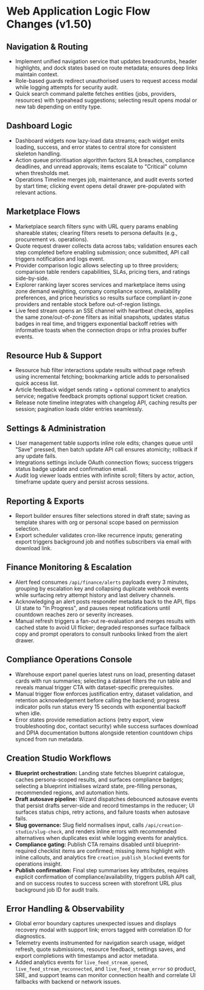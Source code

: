 # Web Application Logic Flow Changes (v1.50)

## Navigation & Routing
- Implement unified navigation service that updates breadcrumbs, header highlights, and dock states based on route metadata; ensures deep links maintain context.
- Role-based guards redirect unauthorised users to request access modal while logging attempts for security audit.
- Quick search command palette fetches entities (jobs, providers, resources) with typeahead suggestions; selecting result opens modal or new tab depending on entity type.

## Dashboard Logic
- Dashboard widgets now lazy-load data streams; each widget emits loading, success, and error states to central store for consistent skeleton handling.
- Action queue prioritisation algorithm factors SLA breaches, compliance deadlines, and unread approvals; items escalate to "Critical" column when thresholds met.
- Operations Timeline merges job, maintenance, and audit events sorted by start time; clicking event opens detail drawer pre-populated with relevant actions.

## Marketplace Flows
- Marketplace search filters sync with URL query params enabling shareable states; clearing filters resets to persona defaults (e.g., procurement vs. operations).
- Quote request drawer collects data across tabs; validation ensures each step completed before enabling submission; once submitted, API call triggers notification and logs event.
- Provider comparison logic allows selecting up to three providers; comparison table renders capabilities, SLAs, pricing tiers, and ratings side-by-side.
- Explorer ranking layer scores services and marketplace items using zone demand weighting, company compliance scores, availability preferences, and price heuristics so results surface compliant in-zone providers and rentable stock before out-of-region listings.
- Live feed stream opens an SSE channel with heartbeat checks, applies the same zone/out-of-zone filters as initial snapshots, updates status badges in real time, and triggers exponential backoff retries with informative toasts when the connection drops or infra proxies buffer events.

## Resource Hub & Support
- Resource hub filter interactions update results without page refresh using incremental fetching; bookmarking article adds to personalised quick access list.
- Article feedback widget sends rating + optional comment to analytics service; negative feedback prompts optional support ticket creation.
- Release note timeline integrates with changelog API, caching results per session; pagination loads older entries seamlessly.

## Settings & Administration
- User management table supports inline role edits; changes queue until "Save" pressed, then batch update API call ensures atomicity; rollback if any update fails.
- Integrations settings include OAuth connection flows; success triggers status badge update and confirmation email.
- Audit log viewer loads entries with infinite scroll; filters by actor, action, timeframe update query and persist across sessions.

## Reporting & Exports
- Report builder ensures filter selections stored in draft state; saving as template shares with org or personal scope based on permission selection.
- Export scheduler validates cron-like recurrence inputs; generating export triggers background job and notifies subscribers via email with download link.

## Finance Monitoring & Escalation
- Alert feed consumes `/api/finance/alerts` payloads every 3 minutes, grouping by escalation key and collapsing duplicate webhook events while surfacing retry attempt history and last delivery channels.
- Acknowledging an alert posts responder metadata back to the API, flips UI state to "In Progress", and pauses repeat notifications until countdown reaches zero or severity increases.
- Manual refresh triggers a fan-out re-evaluation and merges results with cached state to avoid UI flicker; degraded responses surface fallback copy and prompt operators to consult runbooks linked from the alert drawer.

## Compliance Operations Console
- Warehouse export panel queries latest runs on load, presenting dataset cards with run summaries; selecting a dataset filters the run table and reveals manual trigger CTA with dataset-specific prerequisites.
- Manual trigger flow enforces justification entry, dataset validation, and retention acknowledgement before calling the backend; progress indicator polls run status every 15 seconds with exponential backoff when idle.
- Error states provide remediation actions (retry export, view troubleshooting doc, contact security) while success surfaces download and DPIA documentation buttons alongside retention countdown chips synced from run metadata.

## Creation Studio Workflows
- **Blueprint orchestration:** Landing state fetches blueprint catalogue, caches persona-scoped results, and surfaces compliance badges; selecting a blueprint initialises wizard state, pre-filling personas, recommended regions, and automation hints.
- **Draft autosave pipeline:** Wizard dispatches debounced autosave events that persist drafts server-side and record timestamps in the reducer; UI surfaces status chips, retry actions, and failure toasts when autosave fails.
- **Slug governance:** Slug field normalises input, calls `/api/creation-studio/slug-check`, and renders inline errors with recommended alternatives when duplicates exist while logging events for analytics.
- **Compliance gating:** Publish CTA remains disabled until blueprint-required checklist items are confirmed; missing items highlight with inline callouts, and analytics fire `creation_publish_blocked` events for operations insight.
- **Publish confirmation:** Final step summarises key attributes, requires explicit confirmation of compliance/availability, triggers publish API call, and on success routes to success screen with storefront URL plus background job ID for audit trails.

## Error Handling & Observability
- Global error boundary captures unexpected issues and displays recovery modal with support link; errors tagged with correlation ID for diagnostics.
- Telemetry events instrumented for navigation search usage, widget refresh, quote submissions, resource feedback, settings saves, and export completions with timestamps and actor metadata.
- Added analytics events for `live_feed_stream_opened`, `live_feed_stream_reconnected`, and `live_feed_stream_error` so product, SRE, and support teams can monitor connection health and correlate UI fallbacks with backend or network issues.
